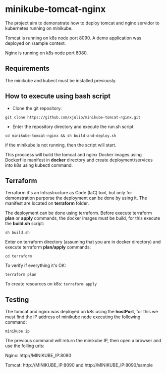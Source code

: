 # minikube-tomcat-nginx
The project aim to demonstrate how to deploy tomcat and nginx servidor to kubernetes running on minikube. 

Tomcat is running on k8s node port 8090. A demo application was deployed on /sample context.

Nginx is running on k8s node port 8080.

## Requirements
The minikube and kubect must be installed previously.

## How to execute using bash script

- Clone the git repository:

`
git clone https://github.com/xjulio/minikube-tomcat-nginx.git
`

- Enter the repository directory and execute the run.sh script

`
cd minikube-tomcat-nginx && sh build-and-deploy.sh
`

if the minikube is not running, then the script will start.

This proccess will build the tomcat and nginx Docker images using Dockerfile manifest in **docker** directory and create deployment/services into k8s using kubectl command.

## Terraform
Terraform it's an Infrastructure as Code (IaC) tool, but only for demonstration purporse the deployment can be done by using it. The manifest are located on **terraform** folder.

The deployment can be done using terraform. Before execute terraform **plan** or **apply** commands, the docker images must be build, for this execute the **build.sh** script:

`
sh build.sh
`

Enter on terraform directory (assuming that you are in docker directory) and execute terraform **plan/apply** commands:

`
cd terraform
`

To verify if everything it's OK:

`
terraform plan
`

To create resources on k8s:
`
terraform apply
`

## Testing
The tomcat and nginx was deployed on k8s using the **hostPort**, for this we must find the IP address of minikube node executing the following command:

`
minikube ip
`

The previous command will return the minikube IP, then open a browser and use the folling urls:

Nginx: http://MINIKUBE_IP:8080

Tomcat: http://MINIKUBE_IP:8090 and http://MINIKUBE_IP:8090/sample

